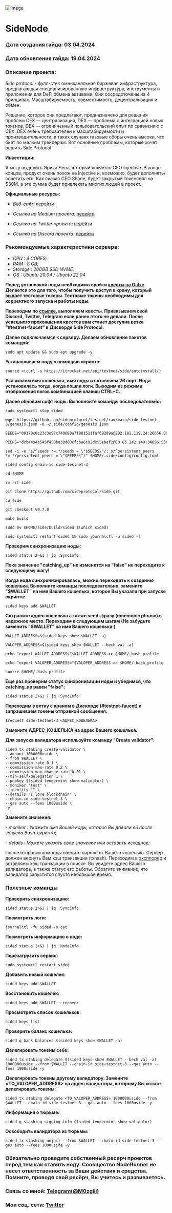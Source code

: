 ![image](https://github.com/Mozgiii9/SideNode/assets/74683169/4344c896-230f-40a9-9028-1c3e2c99e897)

# SideNode

### Дата создания гайда: 03.04.2024

### Дата обновления гайда: 19.04.2024

### Описание проекта:

*Side protocol* - фулл-стек омниканальная биржевая инфраструктура, предлагающая специализированную инфраструктуру, инструменты и приложения для DeFi обмена активами. Они сосредоточены на 4 принципах. Масштабируемость, совместимость, децентрализация и обмен.

Решение, которое они предлагают, предназначено для решения проблем CEX — централизация, DEX — проблема с интеграцией новых токенов, DEX — ограниченный пользовательский опыт по сравнению с CEX. DEX очень требователен к масштабируемости и производительности, в таких случаях газовые сборы очень высоки, что бьет по мелким трейдерам. Вот основные проблемы, которые хочет решить Side Protocol

**Инвестиции:** 

Я могу выделить Эрика Чена, который является CEO Injective. В конце концов, продукт очень похож на Injective и, возможно, будет дополнять/сочетать его. Как сказал CEO Shane, будет закрытый токенсейл на $30M, а эта сумма будет привлекать многих людей в проект.

**Официальные ресурсы:**

- *Веб-сайт:* [перейти](https://side.one/)

- *Ссылка на Medium проекта:* [перейти](https://medium.com/@SideProtocol)

- *Ссылка на Twitter проекта:* [перейти](http://x.com/sideprotocol)

- *Ссылка на Discord проекта:* [перейти](https://discord.gg/sideprotocol)

### Рекомендуемые характеристики сервера: 

- *CPU : 4 CORES;*
- *RAM : 8 GB;*
- *Storage : 200GB SSD NVME;*
- *OS : Ubuntu 20.04 / Ubuntu 22.04*

**Перед установкой ноды необходимо пройти [квесты на Galxe](https://galxe.com/sideprotocol/campaign/GCraxUn3Fj). Делается это для того, чтобы получить доступ к крану, который выдает тестовые токены. Тестовые токены необходимы для корректного запуска и работы ноды.**

**Переходим по [ссылке](https://galxe.com/sideprotocol/campaign/GCraxUn3Fj), выполняем квесты. Привязываем свой Discord, Twitter, Telegram если ранее этого не делали. После успешного прохождения квестов вам станет доступна ветка "#testnet-faucet" в Дискорде Side Protocol.**

**Далее подключаемся к серверу. Делаем обновление пакетов командой:**

```
sudo apt update && sudo apt upgrade -y
```

**Устанавливаем ноду с помощью скрипта:**

```
source <(curl -s https://itrocket.net/api/testnet/side/autoinstall/)
```

**Указываем имя кошелька, имя ноды и оставляем 26 порт. Нода установилась тогда, когда пошли логи. Выходим из режима отображения логов комбинацией клавиш CTRL+C.**

**Далее обновим софт ноды. Выполняйте команды последовательно:**

```
sudo systemctl stop sided
```

```
wget https://github.com/sideprotocol/testnet/raw/main/side-testnet-3/genesis.json -O ~/.side/config/genesis.json
```

```
SEEDS="00170c0c23c3e97c740680a7f881511faf68289a@202.182.119.24:26656,00170c0c23c3e97c740680a7f881511faf68289a@202.182.119.24:26656"
```

```
PEERS="dcb4494c545f450ba38d60cfcba6c92dc55ebef2@80.85.242.149:34656,53e164d1b28ba845da0cec828b4f69fe1e8bf78a@65.108.153.66:26656,e9ee4fb923d5aab89207df36ce660ff1b882fc72@136.243.33.177:21656"
```

```
sed -i -e "s/^seeds *=.*/seeds = \"$SEEDS\"/; s/^persistent_peers *=.*/persistent_peers = \"$PEERS\"/" $HOME/.side/config/config.toml
```

```
sided config chain-id side-testnet-3
```

```
cd $HOME
```

```
rm -rf side
```

```
git clone https://github.com/sideprotocol/side.git
```

```
cd side
```

```
git checkout v0.7.0
```

```
make build
```

```
sudo mv $HOME/side/build/sided $(which sided)
```

```
sudo systemctl restart sided && sudo journalctl -u sided -f
```

**Проверим синхронизацию ноды:**

```
sided status 2>&1 | jq .SyncInfo
```

**Пока значение "catching_up" не изменится на "false" не переходите к следующему шагу!**

**Когда нода синхронизировалась, можно переходить к созданию кошелька. Выполните команды последовательно, замените "$WALLET" на имя Вашего кошелька, которое Вы указали при запуске скрипта:**

```
sided keys add $WALLET
```

**Сохраните адрес кошелька а также seed-фразу (mnemonic phrase) в надежное место. Переходим к следующим шагам (Не забудьте заменить "$WALLET" на имя Вашего кошелька:)**

```
WALLET_ADDRESS=$(sided keys show $WALLET -a)
```

```
VALOPER_ADDRESS=$(sided keys show $WALLET --bech val -a)
```

```
echo "export WALLET_ADDRESS="$WALLET_ADDRESS >> $HOME/.bash_profile
```

```
echo "export VALOPER_ADDRESS="$VALOPER_ADDRESS >> $HOME/.bash_profile
```

```
source $HOME/.bash_profile
```

**Еще раз проверим статус синхронизации ноды и убедимся, что catching_up равен "false":**

```
sided status 2>&1 | jq .SyncInfo
```

**Переходим в ветку с краном в Дискорде (#testnet-faucet) и запрашиваем токены отправкой сообщения:**

```
$request side-testnet-3 <АДРЕС_КОШЕЛЬКА>
```

**Замените АДРЕС_КОШЕЛЬКА на адрес Вашего кошелька.**

**Для запуска валидатора используйте команду "Create validator":**

```
sided tx staking create-validator \
--amount 1000000uside \
--from $WALLET \
--commission-rate 0.1 \
--commission-max-rate 0.2 \
--commission-max-change-rate 0.01 \
--min-self-delegation 1 \
--pubkey $(sided tendermint show-validator) \
--moniker "test" \
--identity "" \
--details "I love blockchain" \
--chain-id side-testnet-3 \
--gas auto --fees 1000uside \
-y
```

**Замените значения:**

*- moniker : Укажите имя Вашей ноды, которое Вы давали ей после запуска Bash-скрипта;*

*- details : Можете указать свое значение или оставить исходное;*

После отправки команды введите пароль от Вашего кошелька. Сервер должен вернуть Вам хэш транзакции (txhash). Переходим в [эксплорер](https://testnet.itrocket.net/side/staking) и вставляем хэш транзакции в поиске. Вы увидете адрес Вашего валидатора, а также статус его работы. Обратите внимание, что валидатор запустится спустя небольшое время.

### Полезные команды

**Проверить синхронизацию:**

```
sided status 2>&1 | jq .SyncInfo
```

**Посмотреть логи:**

```
journalctl -fu sided -o cat
```

**Посмотреть информацию о ноде:**

```
sided status 2>&1 | jq .NodeInfo
```

**Перезагрузить сервис:**

```
sudo systemctl restart sided
```

**Добавить новый кошелек:**

```
sided keys add $WALLET
```

**Восстановить кошелек:**

```
sided keys add $WALLET --recover
```

**Просмотреть список кошельков:**

```
sided keys list
```

**Проверить баланс кошелька:**

```
sided q bank balances $(sided keys show $WALLET -a)
```

**Делегировать токены себе:**

```
sided tx staking delegate $(sided keys show $WALLET --bech val -a) 1000000uside --from $WALLET --chain-id side-testnet-3 --gas auto --fees 1000uside -y
```

**Делегировать токены другому валидатору. Замените <TO_VALOPER_ADDRESS> на адрес валидатора, которому Вы хотите делегировать токены:**

```
sided tx staking delegate <TO_VALOPER_ADDRESS> 1000000uside --from $WALLET --chain-id side-testnet-3 --gas auto --fees 1000uside -y
```

**Информация о тюрьме:**

```
sided q slashing signing-info $(sided tendermint show-validator)
```

**Освободить валидатора из тюрьмы:**

```
sided tx slashing unjail --from $WALLET --chain-id side-testnet-3 --gas auto --fees 1000uside -y
```

### Обязательно проведите собственный ресерч проектов перед тем как ставить ноду. Сообщество NodeRunner не несет ответственность за Ваши действия и средства. Помните, проводя свой ресёрч, Вы учитесь и развиваетесь.

### Связь со мной: [Telegram(@M0zgiii)](https://t.me/m0zgiii)

### Мои соц. сети: [Twitter](https://twitter.com/m0zgiii) 
